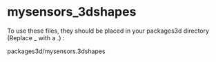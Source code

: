 # mysensors_3dshapes

To use these files, they should be placed in your packages3d directory (Replace _ with a .) :

packages3d/mysensors.3dshapes
